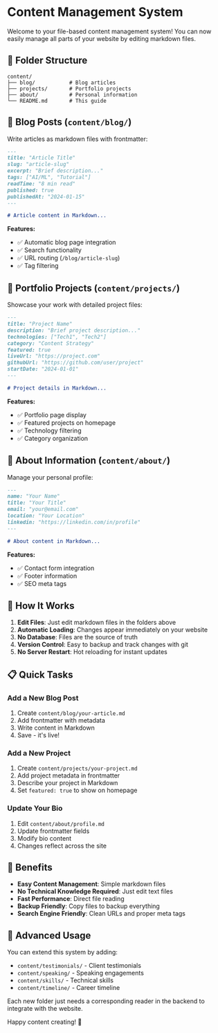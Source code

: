 # Content Management System

Welcome to your file-based content management system! You can now easily manage all parts of your website by editing markdown files.

## 📁 Folder Structure

```
content/
├── blog/           # Blog articles
├── projects/       # Portfolio projects
├── about/          # Personal information
└── README.md       # This guide
```

## 📝 Blog Posts (`content/blog/`)

Write articles as markdown files with frontmatter:

```markdown
---
title: "Article Title"
slug: "article-slug"
excerpt: "Brief description..."
tags: ["AI/ML", "Tutorial"]
readTime: "8 min read"
published: true
publishedAt: "2024-01-15"
---

# Article content in Markdown...
```

**Features:**
- ✅ Automatic blog page integration
- ✅ Search functionality
- ✅ URL routing (`/blog/article-slug`)
- ✅ Tag filtering

## 💼 Portfolio Projects (`content/projects/`)

Showcase your work with detailed project files:

```markdown
---
title: "Project Name"
description: "Brief project description..."
technologies: ["Tech1", "Tech2"]
category: "Content Strategy"
featured: true
liveUrl: "https://project.com"
githubUrl: "https://github.com/user/project"
startDate: "2024-01-01"
---

# Project details in Markdown...
```

**Features:**
- ✅ Portfolio page display
- ✅ Featured projects on homepage
- ✅ Technology filtering
- ✅ Category organization

## 👤 About Information (`content/about/`)

Manage your personal profile:

```markdown
---
name: "Your Name"
title: "Your Title"
email: "your@email.com"
location: "Your Location"
linkedin: "https://linkedin.com/in/profile"
---

# About content in Markdown...
```

**Features:**
- ✅ Contact form integration
- ✅ Footer information
- ✅ SEO meta tags

## 🚀 How It Works

1. **Edit Files**: Just edit markdown files in the folders above
2. **Automatic Loading**: Changes appear immediately on your website
3. **No Database**: Files are the source of truth
4. **Version Control**: Easy to backup and track changes with git
5. **No Server Restart**: Hot reloading for instant updates

## 📋 Quick Tasks

### Add a New Blog Post
1. Create `content/blog/your-article.md`
2. Add frontmatter with metadata
3. Write content in Markdown
4. Save - it's live!

### Add a New Project
1. Create `content/projects/your-project.md`
2. Add project metadata in frontmatter
3. Describe your project in Markdown
4. Set `featured: true` to show on homepage

### Update Your Bio
1. Edit `content/about/profile.md`
2. Update frontmatter fields
3. Modify bio content
4. Changes reflect across the site

## 🎯 Benefits

- **Easy Content Management**: Simple markdown files
- **No Technical Knowledge Required**: Just edit text files
- **Fast Performance**: Direct file reading
- **Backup Friendly**: Copy files to backup everything
- **Search Engine Friendly**: Clean URLs and proper meta tags

## 🔧 Advanced Usage

You can extend this system by adding:
- `content/testimonials/` - Client testimonials
- `content/speaking/` - Speaking engagements
- `content/skills/` - Technical skills
- `content/timeline/` - Career timeline

Each new folder just needs a corresponding reader in the backend to integrate with the website.

Happy content creating! 🎉